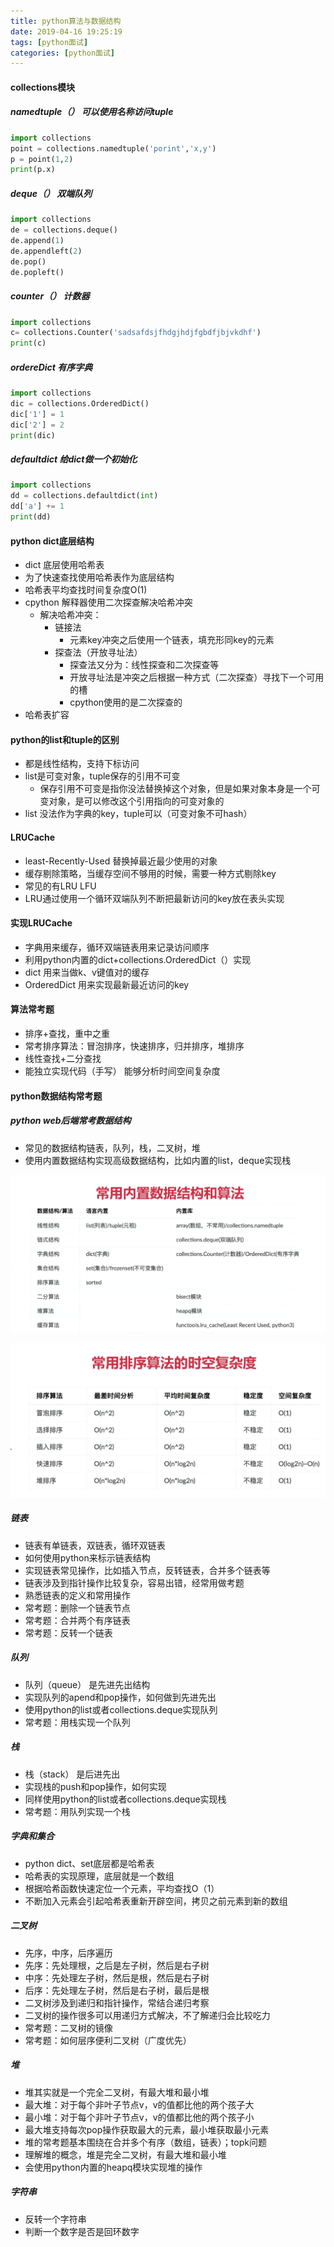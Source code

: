 ```yaml
---
title: python算法与数据结构
date: 2019-04-16 19:25:19
tags: [python面试]
categories: [python面试]
---
```


#### collections模块

##### namedtuple（）   可以使用名称访问tuple

```python
import collections
point = collections.namedtuple('porint','x,y')
p = point(1,2)
print(p.x)
```

##### deque（）         双端队列

```python
import collections           
de = collections.deque()
de.append(1)
de.appendleft(2)
de.pop()
de.popleft()
```

##### counter（）       计数器

```python
import collections  
c= collections.Counter('sadsafdsjfhdgjhdjfgbdfjbjvkdhf')
print(c)
```

##### ordereDict         有序字典

```python
import collections 
dic = collections.OrderedDict()
dic['1'] = 1
dic['2'] = 2
print(dic)
```

##### defaultdict         给dict做一个初始化

```python
import collections 
dd = collections.defaultdict(int)
dd['a'] += 1
print(dd)
```

#### python dict底层结构

- dict 底层使用哈希表
- 为了快速查找使用哈希表作为底层结构
- 哈希表平均查找时间复杂度O(1)
- cpython 解释器使用二次探查解决哈希冲突
  - 解决哈希冲突：
    - 链接法
      - 元素key冲突之后使用一个链表，填充形同key的元素
    - 探查法（开放寻址法） 
      - 探查法又分为：线性探查和二次探查等
      - 开放寻址法是冲突之后根据一种方式（二次探查）寻找下一个可用的槽
      - cpython使用的是二次探查的
- 哈希表扩容

#### python的list和tuple的区别

- 都是线性结构，支持下标访问
- list是可变对象，tuple保存的引用不可变
  - 保存引用不可变是指你没法替换掉这个对象，但是如果对象本身是一个可变对象，是可以修改这个引用指向的可变对象的
- list 没法作为字典的key，tuple可以（可变对象不可hash）

#### LRUCache

- least-Recently-Used 替换掉最近最少使用的对象
-  缓存剔除策略，当缓存空间不够用的时候，需要一种方式剔除key
- 常见的有LRU LFU
- LRU通过使用一个循环双端队列不断把最新访问的key放在表头实现

#### 实现LRUCache

- 字典用来缓存，循环双端链表用来记录访问顺序
- 利用python内置的dict+collections.OrderedDict（）实现
- dict 用来当做k、v键值对的缓存
- OrderedDict 用来实现最新最近访问的key

#### 算法常考题

- 排序+查找，重中之重
-  常考排序算法：冒泡排序，快速排序，归并排序，堆排序
- 线性查找+二分查找
- 能独立实现代码（手写） 能够分析时间空间复杂度

#### python数据结构常考题

##### python web后端常考数据结构

- 常见的数据结构链表，队列，栈，二叉树，堆
- 使用内置数据结构实现高级数据结构，比如内置的list，deque实现栈

![](https://github.com/haoqihan/gallery/blob/master/python%E9%9D%A2%E8%AF%95/%E5%B8%B8%E8%A7%81%E7%9A%84%E6%95%B0%E6%8D%AE%E7%BB%93%E6%9E%84%E5%92%8C%E7%AE%97%E6%B3%95.png?raw=true)

![](https://github.com/haoqihan/gallery/blob/master/python%E9%9D%A2%E8%AF%95/%E7%AE%97%E6%B3%95%E7%9A%84%E6%97%B6%E7%A9%BA%E5%A4%8D%E6%9D%82%E5%BA%A6.png?raw=true)

##### 链表

-  链表有单链表，双链表，循环双链表
- 如何使用python来标示链表结构
- 实现链表常见操作，比如插入节点，反转链表，合并多个链表等
- 链表涉及到指针操作比较复杂，容易出错，经常用做考题
- 熟悉链表的定义和常用操作
- 常考题：删除一个链表节点
- 常考题：合并两个有序链表
- 常考题：反转一个链表

##### 队列

- 队列（queue） 是先进先出结构
- 实现队列的apend和pop操作，如何做到先进先出
- 使用python的list或者collections.deque实现队列
- 常考题：用栈实现一个队列

##### 栈

- 栈（stack） 是后进先出
- 实现栈的push和pop操作，如何实现
- 同样使用python的list或者collections.deque实现栈
- 常考题：用队列实现一个栈

##### 字典和集合

- python dict、set底层都是哈希表
- 哈希表的实现原理，底层就是一个数组
- 根据哈希函数快速定位一个元素，平均查找O（1）
- 不断加入元素会引起哈希表重新开辟空间，拷贝之前元素到新的数组

##### 二叉树

- 先序，中序，后序遍历
- 先序：先处理根，之后是左子树，然后是右子树
- 中序：先处理左子树，然后是根，然后是右子树
- 后序：先处理左子树，然后是右子树，最后是根
- 二叉树涉及到递归和指针操作，常结合递归考察
- 二叉树的操作很多可以用递归方式解决，不了解递归会比较吃力
- 常考题：二叉树的镜像
- 常考题：如何层序便利二叉树（广度优先）

##### 堆

- 堆其实就是一个完全二叉树，有最大堆和最小堆
- 最大堆：对于每个非叶子节点v，v的值都比他的两个孩子大
- 最小堆：对于每个非叶子节点v，v的值都比他的两个孩子小
- 最大堆支持每次pop操作获取最大的元素，最小堆获取最小元素
-  堆的常考题基本围绕在合并多个有序（数组，链表）；topk问题
- 理解堆的概念，堆是完全二叉树，有最大堆和最小堆
- 会使用python内置的heapq模块实现堆的操作

##### 字符串

- 反转一个字符串
- 判断一个数字是否是回环数字